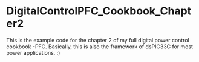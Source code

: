 # DigitalControlPFC_Cookbook_Chapter2
This is the example code for the chapter 2 of my full digital power control cookbook -PFC. Basically, this is also the framework of dsPIC33C for most power applications. :)
